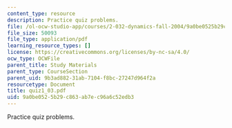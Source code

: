```yaml
---
content_type: resource
description: Practice quiz problems.
file: /ol-ocw-studio-app/courses/2-032-dynamics-fall-2004/9a0be0525b29c863ab7ec96a6c52edb3_quiz1_03.pdf
file_size: 50093
file_type: application/pdf
learning_resource_types: []
license: https://creativecommons.org/licenses/by-nc-sa/4.0/
ocw_type: OCWFile
parent_title: Study Materials
parent_type: CourseSection
parent_uid: 9b3ad882-31ab-7104-f8bc-27247d964f2a
resourcetype: Document
title: quiz1_03.pdf
uid: 9a0be052-5b29-c863-ab7e-c96a6c52edb3
---
```

Practice quiz problems.